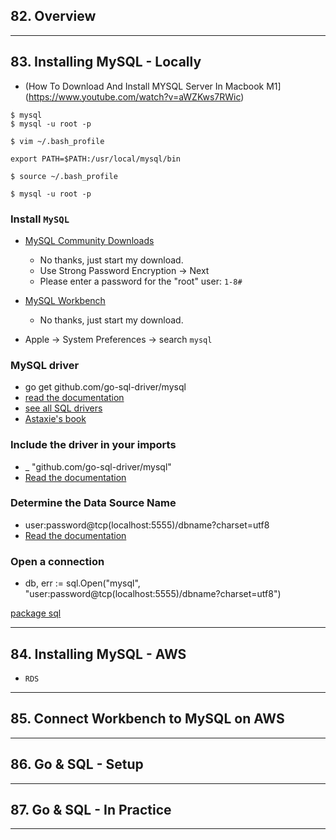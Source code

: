 ## 82. Overview

***

## 83. Installing MySQL - Locally

* (How To Download And Install MYSQL Server In Macbook M1](https://www.youtube.com/watch?v=aWZKws7RWic)

```
$ mysql
$ mysql -u root -p
```

```
$ vim ~/.bash_profile

export PATH=$PATH:/usr/local/mysql/bin

$ source ~/.bash_profile 
```

```
$ mysql -u root -p
```

### Install `MySQL`

* [MySQL Community Downloads](https://dev.mysql.com/downloads/mysql/)
    - No thanks, just start my download.
    - Use Strong Password Encryption -> Next
    - Please enter a password for the "root" user: `1-8#`

* [MySQL Workbench](https://dev.mysql.com/downloads/workbench/)
    - No thanks, just start my download.

* Apple -> System Preferences -> search `mysql`

### MySQL driver
  - go get github.com/go-sql-driver/mysql
  - [read the documentation](https://github.com/go-sql-driver/mysql#installation)
  - [see all SQL drivers](https://github.com/golang/go/wiki/SQLDrivers)
  - [Astaxie's book](https://astaxie.gitbooks.io/build-web-application-with-golang/content/en/05.2.html)

### Include the driver in your imports
  - _ "github.com/go-sql-driver/mysql"
  - [Read the documentation](https://github.com/go-sql-driver/mysql#usage)

### Determine the Data Source Name
  - user:password@tcp(localhost:5555)/dbname?charset=utf8
  - [Read the documentation](https://github.com/go-sql-driver/mysql#dsn-data-source-name)

### Open a connection
  - db, err := sql.Open("mysql", "user:password@tcp(localhost:5555)/dbname?charset=utf8")

[package sql](https://godoc.org/database/sql)

***

## 84. Installing MySQL - AWS

* `RDS`

***

## 85. Connect Workbench to MySQL on AWS

***

## 86. Go & SQL - Setup

***

## 87. Go & SQL - In Practice

***
